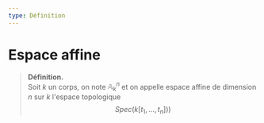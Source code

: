 ```yaml
---
type: Définition
---
```


# Espace affine

> **Définition.**  
> Soit $k$ un corps, on note $\mathbb A_k^n$ et on appelle espace affine de dimension $n$ sur $k$ l'espace topologique
> $$Spec(k[t_1, \dots, t_n]))$$
